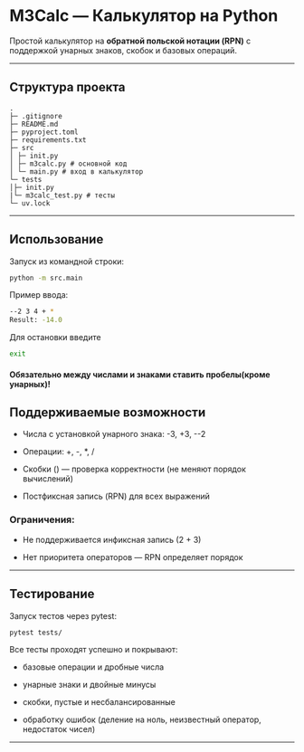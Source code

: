 # M3Calc — Калькулятор на Python

Простой калькулятор на **обратной польской нотации (RPN)** с поддержкой унарных знаков, скобок и базовых операций.

---

## Структура проекта
```
.
├─ .gitignore
├─ README.md
├─ pyproject.toml
├─ requirements.txt
├─ src
│ ├─ init.py
│ ├─ m3calc.py # основной код
│ └─ main.py # вход в калькулятор
└─ tests
│├─ init.py
|└─ m3calc_test.py # тесты
└─ uv.lock
```

---

## Использование

Запуск из командной строки:

```bash
python -m src.main
```
Пример ввода:

```bash
--2 3 4 + *
Result: -14.0
```
Для остановки введите
```bash
exit
```
#### Обязательно между числами и знаками ставить пробелы(кроме унарных)!

## Поддерживаемые возможности

- Числа с установкой унарного знака: -3, +3, --2

- Операции: +, -, *, /

- Скобки () — проверка корректности (не меняют порядок вычислений)

- Постфиксная запись (RPN) для всех выражений

### Ограничения:

- Не поддерживается инфиксная запись (2 + 3)

- Нет приоритета операторов — RPN определяет порядок

---
## Тестирование

Запуск тестов через pytest:

```bash
pytest tests/
```

Все тесты проходят успешно и покрывают:

+ базовые операции и дробные числа

+ унарные знаки и двойные минусы

+ скобки, пустые и несбалансированные

+ обработку ошибок (деление на ноль, неизвестный оператор, недостаток чисел)

---
